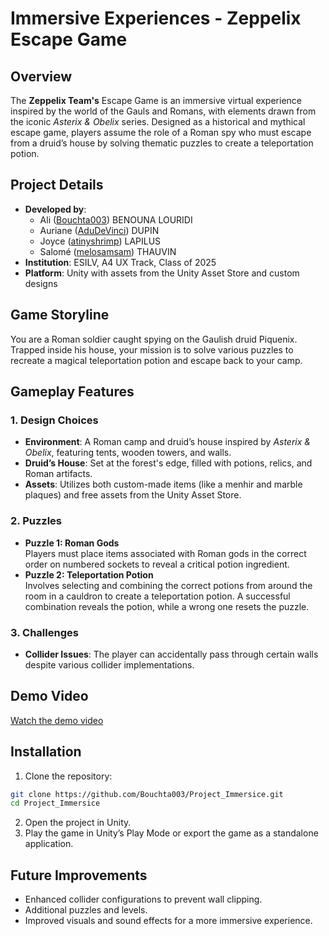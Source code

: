 # Immersive Experiences - Zeppelix Escape Game
## Overview
The **Zeppelix Team's** Escape Game is an immersive virtual experience inspired by the world of the Gauls and Romans, with elements drawn from the iconic *Asterix & Obelix* series. Designed as a historical and mythical escape game, players assume the role of a Roman spy who must escape from a druid’s house by solving thematic puzzles to create a teleportation potion.

## Project Details
- **Developed by**:
  - Ali ([Bouchta003](https://github.com/Bouchta003)) BENOUNA LOURIDI
  - Auriane ([AduDeVinci](https://github.com/AduDeVinci)) DUPIN
  - Joyce ([atinyshrimp](https://github.com/atinyshrimp)) LAPILUS
  - Salomé ([melosamsam](https://github.com/melosamsam)) THAUVIN
- **Institution**: ESILV, A4 UX Track, Class of 2025
- **Platform**: Unity with assets from the Unity Asset Store and custom designs
  
## Game Storyline
You are a Roman soldier caught spying on the Gaulish druid Piquenix. Trapped inside his house, your mission is to solve various puzzles to recreate a magical teleportation potion and escape back to your camp.

## Gameplay Features
### 1. Design Choices
- **Environment**: A Roman camp and druid’s house inspired by *Asterix & Obelix*, featuring tents, wooden towers, and walls.
- **Druid’s House**: Set at the forest's edge, filled with potions, relics, and Roman artifacts.
- **Assets**: Utilizes both custom-made items (like a menhir and marble plaques) and free assets from the Unity Asset Store.
  
### 2. Puzzles
- **Puzzle 1: Roman Gods**\
Players must place items associated with Roman gods in the correct order on numbered sockets to reveal a critical potion ingredient.
- **Puzzle 2: Teleportation Potion**\
Involves selecting and combining the correct potions from around the room in a cauldron to create a teleportation potion. A successful combination reveals the potion, while a wrong one resets the puzzle.

### 3. Challenges
- **Collider Issues**: The player can accidentally pass through certain walls despite various collider implementations.
## Demo Video
[Watch the demo video](https://devinci.sharepoint.com/sites/UX-Design891/_layouts/15/stream.aspx?id=%2Fsites%2FUX%2DDesign891%2FDocuments%20partages%2FProjet%20WebDesign%2FImmersive%20Experiences%2Fimmersive%5Fxp%5Fzeppelix%5Fgameplay%2Emp4&referrer=StreamWebApp%2EWeb&referrerScenario=AddressBarCopied%2Eview%2Ee92d5e5e%2D0dc2%2D436d%2Db2fe%2D12a9fce97ff2)

## Installation
1. Clone the repository:
```bash
git clone https://github.com/Bouchta003/Project_Immersice.git
cd Project_Immersice
```
2. Open the project in Unity.
3. Play the game in Unity’s Play Mode or export the game as a standalone application.

## Future Improvements
- Enhanced collider configurations to prevent wall clipping.
- Additional puzzles and levels.
- Improved visuals and sound effects for a more immersive experience.
